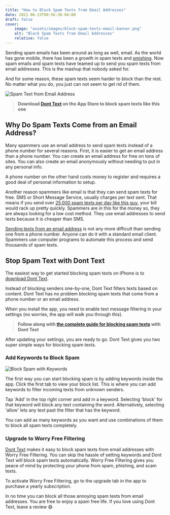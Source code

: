 ```yaml
---
title: "How to Block Spam Texts from Email Addresses"
date: 2021-06-23T00:56:38-04:00
draft: false
cover:
    image: "assets/images/block-spam-texts-email-banner.png"
    alt: "Block Spam Texts from Email Addresses"
    relative: false 
---
```


Sending spam emails has been around as long as well, email. As the world has gone mobile, there has been a growth in spam texts and [smishing](/blog/smishing-definition). Now spam emails and spam texts have teamed up to send you spam texts from email addresses. This is the mashup that nobody asked for.

And for some reason, these spam texts seem harder to block than the rest. No matter what you do, you just can not seem to get rid of them.

![Spam Text from Email Address](/assets/images/emailSpamText.jpeg#center "Spam Text from Email Address")

> **Download [Dont Text](https://apps.apple.com/us/app/dont-text/id1540836811) on the App Store to block spam texts like this one**

## Why Do Spam Texts Come from an Email Address?

Many spammers use an email address to send spam texts instead of a phone number for several reasons. First, it is easier to get an email address than a phone number. You can create an email address for free on tons of sites. You can also create an email anonymously without needing to put in any personal info.

A phone number on the other hand costs money to register and requires a good deal of personal information to setup.

Another reason spammers like email is that they can send spam texts for free. SMS or Short Message Service, usually charges per text sent. That means if you send over [25,000 spam texts per day like this guy](https://www.gmp.police.uk/news/greater-manchester/news/news/2021/june/man-arrested-in-manchester-hotel-after-over-25000-phishing-messages-sent-in-one-day/), your bill would rack up pretty quickly. Spammers are in this for the money so, they are always looking for a low cost method. They use email addresses to send texts because it is cheaper than SMS.

[Sending texts from an email address](https://www.digitaltrends.com/mobile/how-to-send-a-text-from-your-email-account/) is not any more difficult than sending one from a phone number. Anyone can do it with a standard email client. Spammers use computer programs to automate this process and send thousands of spam texts.

## Stop Spam Text with Dont Text

The easiest way to get started blocking spam texts on iPhone is to [download Dont Text](https://apps.apple.com/us/app/dont-text/id1540836811).

Instead of blocking senders one-by-one, Dont Text filters texts based on content. Dont Text has no problem blocking spam texts that come from a phone number or an email address.

When you install the app, you need to enable text message filtering in your settings (no worries, the app will walk you through this). 

> **Follow along with [the complete guide for blocking spam texts](/blog/block-spam-texts) with Dont Text**

After updating your settings, you are ready to go. Dont Text gives you two super simple ways for blocking spam texts. 

### Add Keywords to Block Spam

![Block Spam with Keywords](/assets/images/features.png#center "Dont Text Block Spam Texts with Keywords")

The first way you can start blocking spam is by adding keywords inside the app. Click the first tab to view your block list. This is where you can add keywords to filter incoming texts from unknown senders. 

Tap 'Add' in the top right corner and add in a keyword. Selecting 'block' for that keyword will block any text containing the word. Alternatively, selecting 'allow' lets any text past the filter that has the keyword.

You can add as many keywords as you want and use combinations of them to block all spam texts completely.

### Upgrade to Worry Free Filtering

[Dont Text](https://apps.apple.com/us/app/dont-text/id1540836811) makes it easy to block spam texts from email addresses with Worry Free Filtering. You can skip the hassle of setting keywords and Dont Text will block spam texts automatically. Worry Free Filtering gives you peace of mind by protecting your phone from spam, phishing, and scam texts. 

To activate Worry Free Filtering, go to the upgrade tab in the app to purchase a yearly subscription. 

In no time you can block all those annoying spam texts from email addresses. You are free to enjoy a spam free life. If you love using Dont Text, leave a review :smile: